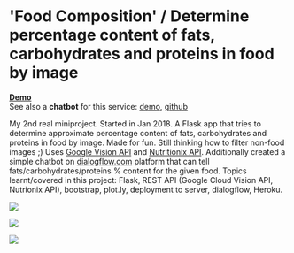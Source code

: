# 'Food Composition' / Determine percentage content of fats, carbohydrates and proteins in food by image

<a href="http://35.204.85.225/" target="_blank"><b>Demo</b></a>
<br>See also a <b>chatbot</b> for this service: <a href="https://bot.dialogflow.com/foodcompositionchatbot" target="_blank">demo</a>, <a href="https://github.com/IuriiD/food_composition_chatbot">github</a>

My 2nd real miniproject. Started in Jan 2018. A Flask app that tries to determine approximate percentage content of fats, carbohydrates and proteins in food by image.
Made for fun. Still thinking how to filter non-food images ;) Uses <a href="https://cloud.google.com/vision/">Google Vision API</a> and <a href="http://www.nutritionix.com/api">Nutritionix API</a>.
Additionally created a simple chatbot on <a href="https://dialogflow.com/">dialogflow.com</a> platform that can tell fats/carbohydrates/proteins % content for the given food.
Topics learnt/covered in this project: Flask, REST API (Google Cloud Vision API, Nutrionix API), bootstrap, plot.ly, deployment to server, dialogflow, Heroku.

<p>
    <a href="https://iuriid.github.io/public/img/fc-1.jpg" target="_blank"><img src="https://iuriid.github.io/public/img/fc-1.jpg" class="img-fluid img-thumbnail" style="max-width: 350px"></a>
</p>
<p>
    <a href="https://iuriid.github.io/public/img/fc-2.jpg" target="_blank"><img src="https://iuriid.github.io/public/img/fc-2.jpg" class="img-fluid img-thumbnail" style="max-width: 350px"></a>
</p>
<p>
    <a href="https://iuriid.github.io/public/img/fc-3.jpg" target="_blank"><img src="https://iuriid.github.io/public/img/fc-3.jpg" class="img-fluid img-thumbnail" style="max-width: 350px"></a>
</p>
